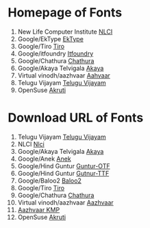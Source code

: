 # Homepage of Fonts

1. New Life Computer Institute [NLCI](https://github.com/nlci)
2. Google/EkType [EkType](https://ektype.in)
3. Google/Tiro [Tiro](http://www.tiro.com/)
4. Google/itfoundry [Itfoundry](http://indiantypefoundry.com/)
5. Google/Chathura [Chathura](https://github.com/appajid/Chathura)
6. Google/Akaya Telvigala [Akaya](https://github.com/vaishnavimurthy/Akaya-Telivigala)
7. Virtual vinodh/aazhvaar [Aahvaar](http://www.virtualvinodh.com/projects/aazhvaar)
8. Telugu Vijayam [Telugu Vijayam](https://fonts.siliconandhra.org/)
9. OpenSuse [Akruti](https://software.opensuse.org/download/package?package=indic-fonts&project=openSUSE%3ALeap%3A15.0)

# Download URL of Fonts

1. Telugu Vijayam [Telugu Vijayam](http://deb.debian.org/debian/pool/main/f/fonts-teluguvijayam/fonts-teluguvijayam_2.1.orig.tar.xz)
2. NLCI [Nlci](https://github.com/nlci/telu-font-nirmal/archive/4f2fa91/telu-font-nirmal-4f2fa91e4a8093487b8d7b23e2f6794b5a15745b.tar.gz)
3. Google/Akaya Telvigala [Akaya](https://github.com/vaishnavimurthy/Akaya-Telivigala/archive/93b31e4/akaya-telivala-93b31e45b69178ecfdb48981a5aa8a8b33bb0340.tar.gz)
4. Google/Anek [Anek](https://github.com/EkType/Anek/releases/download/1.000/Ek-Type-Anek-Variable-1.002.zip)
5. Google/Hind Guntur [Guntur-OTF](https://github.com/itfoundry/hind-guntur/archive/d1f95f8/hind-guntur-d1f95f8d9a6013297a6a63cc54e48e3885eb5813.tar.gz)
6. Google/Hind Guntur [Gutnur-TTF](https://fonts.google.com/specimen/Hind+Guntur/about?query=hind)
7. Google/Baloo2 [Baloo2](https://github.com/EkType/Baloo2/releases/download/1.640/Baloo2_1.640.zip)
8. Google/Tiro [Tiro](https://github.com/TiroTypeworks/Indigo/archive/c5f23cb/Tiro-c5f23cb391c99bb3e5c3308568c31319e2e7fbd1.tar.gz)
9. Google/Chathura [Chathura](https://github.com/appajid/Chathura/archive/f6944e3/chathura-f6944e361db05f2cb3a33356e54615f4cf754de8.tar.gz)
10. Virtual vinodh/aazhvaar [Aazhvaar](https://github.com/virtualvinodh/aazhvaar-telugu/blob/main/AazhvaarTelugu.otf?raw=true)
11. [Aazhvaar KMP](https://github.com/virtualvinodh/aazhvaar-telugu/blob/main/aazhvaar_telugu.kmp?raw=true)
12. OpenSuse [Akruti](https://download.opensuse.org/repositories/openSUSE:/Leap:/15.0/standard/noarch/indic-fonts-20160512-lp150.1.40.noarch.rpm)
